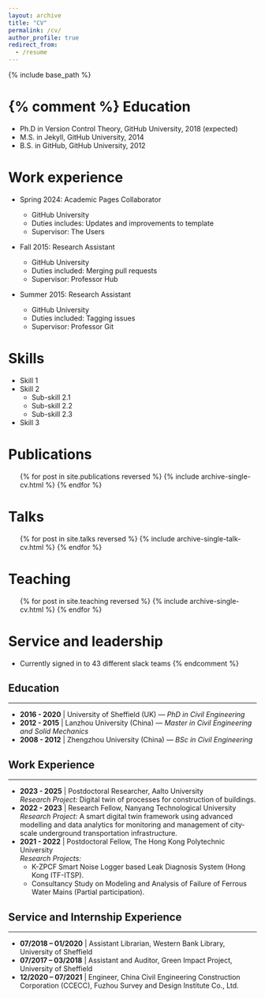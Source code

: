 ```yaml
---
layout: archive
title: "CV"
permalink: /cv/
author_profile: true
redirect_from:
  - /resume
---
```


{% include base_path %}

{% comment %}
Education
======
* Ph.D in Version Control Theory, GitHub University, 2018 (expected)
* M.S. in Jekyll, GitHub University, 2014
* B.S. in GitHub, GitHub University, 2012

Work experience
======
* Spring 2024: Academic Pages Collaborator
  * GitHub University
  * Duties includes: Updates and improvements to template
  * Supervisor: The Users

* Fall 2015: Research Assistant
  * GitHub University
  * Duties included: Merging pull requests
  * Supervisor: Professor Hub

* Summer 2015: Research Assistant
  * GitHub University
  * Duties included: Tagging issues
  * Supervisor: Professor Git
  
Skills
======
* Skill 1
* Skill 2
  * Sub-skill 2.1
  * Sub-skill 2.2
  * Sub-skill 2.3
* Skill 3

Publications
======
  <ul>{% for post in site.publications reversed %}
    {% include archive-single-cv.html %}
  {% endfor %}</ul>
  
Talks
======
  <ul>{% for post in site.talks reversed %}
    {% include archive-single-talk-cv.html  %}
  {% endfor %}</ul>
  
Teaching
======
  <ul>{% for post in site.teaching reversed %}
    {% include archive-single-cv.html %}
  {% endfor %}</ul>
  
Service and leadership
======
* Currently signed in to 43 different slack teams
{% endcomment %}

<h2>Education</h2>
<hr />
<ul>
  <li><strong>2016 - 2020</strong> | University of Sheffield (UK) — <i>PhD in Civil Engineering</i></li>
  <li><strong>2012 - 2015</strong> | Lanzhou University (China) — <i>Master in Civil Engineering and Solid Mechanics</i></li>
  <li><strong>2008 - 2012</strong> | Zhengzhou University (China) — <i>BSc in Civil Engineering</i></li>
</ul>

<h2>Work Experience</h2>
<hr />
<ul>
  <li><strong>2023 - 2025</strong> | Postdoctoral Researcher, Aalto University<br>
    <i>Research Project:</i> Digital twin of processes for construction of buildings.</li>

  <li><strong>2022 - 2023</strong> | Research Fellow, Nanyang Technological University<br>
    <i>Research Project:</i> A smart digital twin framework using advanced modelling and data analytics for monitoring and management of city-scale underground transportation infrastructure.</li>

  <li><strong>2021 - 2022</strong> | Postdoctoral Fellow, The Hong Kong Polytechnic University<br>
    <i>Research Projects:</i> 
    <ul>
      <li>K-ZPCF Smart Noise Logger based Leak Diagnosis System (Hong Kong ITF-ITSP).</li>
      <li>Consultancy Study on Modeling and Analysis of Failure of Ferrous Water Mains (Partial participation).</li>
    </ul>
  </li>
</ul>

<h2>Service and Internship Experience</h2>
<hr />
<ul>
  <li><strong>07/2018 – 01/2020</strong> | Assistant Librarian, Western Bank Library, University of Sheffield</li>
  <li><strong>07/2017 – 03/2018</strong> | Assistant and Auditor, Green Impact Project, University of Sheffield</li>
  <li><strong>12/2020 – 07/2021</strong> | Engineer, China Civil Engineering Construction Corporation (CCECC), Fuzhou Survey and Design Institute Co., Ltd.</li>
</ul>
